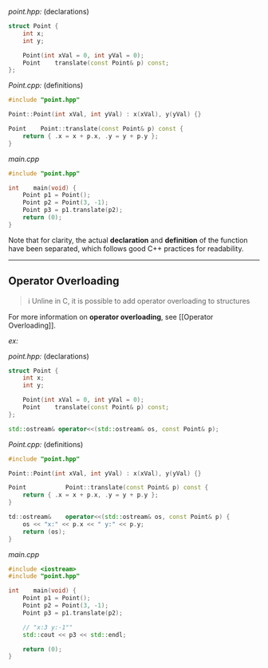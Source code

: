 *point.hpp:* (declarations)
```cpp
struct Point {
	int x;
	int y;

	Point(int xVal = 0, int yVal = 0);
	Point    translate(const Point& p) const;
};
```

*Point.cpp:* (definitions)
```cpp
#include "point.hpp"

Point::Point(int xVal, int yVal) : x(xVal), y(yVal) {}

Point    Point::translate(const Point& p) const {
	return { .x = x + p.x, .y = y + p.y };
}
```

*main.cpp*
```cpp
#include "point.hpp"

int    main(void) {
	Point p1 = Point();
	Point p2 = Point(3, -1);
	Point p3 = p1.translate(p2);
	return (0);
}
```

Note that for clarity, the actual **declaration** and **definition** of the function have been separated, which follows good C++ practices for readability.

---

## Operator Overloading

> ℹ️ Unline in C, it is possible to add operator overloading to structures

For more information on **operator overloading**, see [[Operator Overloading]].

*ex:*

*point.hpp:* (declarations)
```cpp
struct Point {
	int x;
	int y;

	Point(int xVal = 0, int yVal = 0);
	Point    translate(const Point& p) const;
};

std::ostream& operator<<(std::ostream& os, const Point& p);
```

*Point.cpp:* (definitions)
```cpp
#include "point.hpp"

Point::Point(int xVal, int yVal) : x(xVal), y(yVal) {}

Point           Point::translate(const Point& p) const {
	return { .x = x + p.x, .y = y + p.y };
}

td::ostream&    operator<<(std::ostream& os, const Point& p) {
	os << "x:" << p.x << " y:" << p.y;
	return (os);
}
```

*main.cpp*
```cpp
#include <iostream>
#include "point.hpp"

int    main(void) {
	Point p1 = Point();
	Point p2 = Point(3, -1);
	Point p3 = p1.translate(p2);

	// "x:3 y:-1""
	std::cout << p3 << std::endl;

	return (0);
}
```